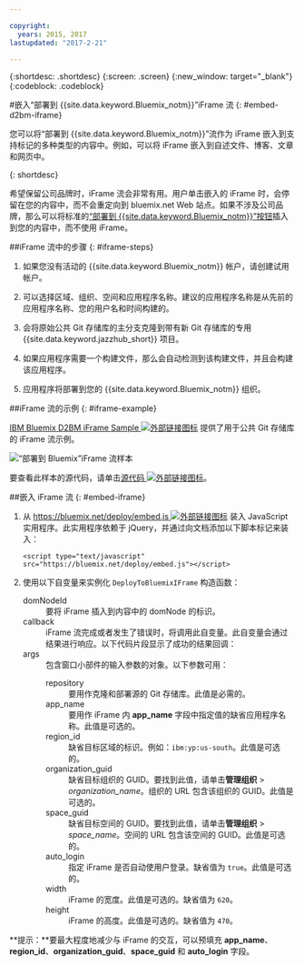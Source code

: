 ```yaml
---

copyright:
  years: 2015, 2017
lastupdated: "2017-2-21"

---
```


{:shortdesc: .shortdesc}
{:screen: .screen}
{:new_window: target="_blank"}
{:codeblock: .codeblock}

#嵌入“部署到 {{site.data.keyword.Bluemix_notm}}”iFrame 流 
{: #embed-d2bm-iframe}


您可以将“部署到 {{site.data.keyword.Bluemix_notm}}”流作为 iFrame 嵌入到支持标记的多种类型的内容中。例如，可以将 iFrame 嵌入到自述文件、博客、文章和网页中。

{: shortdesc}

希望保留公司品牌时，iFrame 流会非常有用。用户单击嵌入的 iFrame 时，会停留在您的内容中，而不会重定向到 bluemix.net Web 站点。如果不涉及公司品牌，那么可以将标准的[“部署到 {{site.data.keyword.Bluemix_notm}}”按钮](/docs/develop/deploy_button.html)插入到您的内容中，而不使用 iFrame。

##iFrame 流中的步骤 {: #iframe-steps}

1. 如果您没有活动的 {{site.data.keyword.Bluemix_notm}} 帐户，请创建试用帐户。

2. 可以选择区域、组织、空间和应用程序名称。建议的应用程序名称是从先前的应用程序名称、您的用户名和时间构建的。

3. 会将原始公共 Git 存储库的主分支克隆到带有新 Git 存储库的专用 {{site.data.keyword.jazzhub_short}} 项目。

4. 如果应用程序需要一个构建文件，那么会自动检测到该构建文件，并且会构建该应用程序。

5. 应用程序将部署到您的 {{site.data.keyword.Bluemix_notm}} 组织。

##iFrame 流的示例 {: #iframe-example}

<p>
<a class="xref" href="http://d2bm-iframe-sample.ng.bluemix.net/" target="_blank" title="（在新选项卡或窗口中打开）">IBM Bluemix D2BM iFrame Sample <img class="image" src="../icons/launch-glyph.svg" alt="外部链接图标"/></a> 提供了用于公共 Git 存储库的 iFrame 流示例。
<div class="image"><img class="image" src="images/d2bm_iframe_sample2.png" alt="“部署到 Bluemix”iFrame 流样本" /></div>
</p>

<p>
要查看此样本的源代码，请单击<a class="xref" href="https://hub.jazz.net/project/idsorg/d2bm-iframe-sample/overview" target="_blank" title="（在新选项卡或窗口中打开）">源代码 <img class="image" src="../icons/launch-glyph.svg" alt="外部链接图标"/></a>。</p>

##嵌入 iFrame 流 {: #embed-iframe}  

<ol>
<li>从 <a class="xref" href="https://bluemix.net/deploy/embed.js" target="_blank" title="（在新选项卡或窗口中打开）">https://bluemix.net/deploy/embed.js <img class="image" src="../icons/launch-glyph.svg" alt="外部链接图标"/></a> 装入 JavaScript 实用程序。此实用程序依赖于 jQuery，并通过向文档添加以下脚本标记来装入：
<pre class="pre">
<code>&lt;script type="text/javascript" src="https://bluemix.net/deploy/embed.js"&gt;&lt;/script&gt;</code>
</pre>
</li>
<li> 使用以下自变量来实例化 <code>DeployToBluemixIFrame</code> 构造函数：<dl class="parml">
<dt class="pt dlterm">domNodeId</dt>
<dd class="pd">要将 iFrame 插入到内容中的 domNode 的标识。</dd>

<dt class="pt dlterm">callback</dt>
<dd class="pd">iFrame 流完成或者发生了错误时，将调用此自变量。此自变量会通过结果进行响应。以下代码片段显示了成功的结果回调：</dd>

<dt class="pt dlterm">args</dt>
<dd class="pd">包含窗口小部件的输入参数的对象。以下参数可用：<dl class="parml">

<dt class="pt dlterm">repository</dt>
<dd class="pd">要用作克隆和部署源的 Git 存储库。此值是必需的。</dd>

<dt class="pt dlterm">app_name</dt>
<dd class="pd">要用作 iFrame 内 <strong>app_name</strong> 字段中指定值的缺省应用程序名称。此值是可选的。</dd>


<dt class="pt dlterm">region_id</dt>
<dd class="pd">缺省目标区域的标识。例如：<code>ibm:yp:us-south</code>。此值是可选的。</dd>

<dt class="pt dlterm">organization_guid</dt>
<dd class="pd">缺省目标组织的 GUID。要找到此值，请单击<strong>管理组织</strong> > <i>organization_name</i>。组织的 URL 包含该组织的 GUID。此值是可选的。</dd>

<dt class="pt dlterm">space_guid</dt>
<dd class="pd">缺省目标空间的 GUID。要找到此值，请单击<strong>管理组织</strong> > <i>space_name</i>。空间的 URL 包含该空间的 GUID。此值是可选的。</dd>

<dt class="pt dlterm">auto_login</dt>
<dd class="pd">指定 iFrame 是否自动使用户登录。缺省值为 <code>true</code>。此值是可选的。</dd>

<dt class="pt dlterm">width</dt>
<dd class="pd">iFrame 的宽度。此值是可选的。缺省值为 <code>620</code>。</dd>

<dt class="pt dlterm">height</dt>
<dd class="pd">iFrame 的高度。此值是可选的。缺省值为 <code>470</code>。</dd>
</dl>

</dd>
</dl>
</li>
</ol>  

**提示：**要最大程度地减少与 iFrame 的交互，可以预填充 **app_name**、**region_id**、**organization_guid**、**space_guid** 和 **auto_login** 字段。
